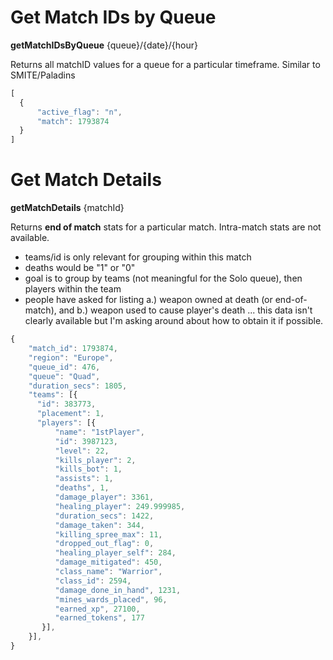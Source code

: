 # Get Match IDs by Queue 
**getMatchIDsByQueue** {queue}/{date}/{hour}

Returns all matchID values for a queue for a particular timeframe.  Similar to SMITE/Paladins

```js
[
  {
      "active_flag": "n",
      "match": 1793874     
  }
]
```

# Get Match Details
**getMatchDetails** {matchId}

Returns <b>end of match</b> stats for a particular match.  Intra-match stats are not available.
  - teams/id is only relevant for grouping within this match
  - deaths would be "1" or "0"
  - goal is to group by teams (not meaningful for the Solo queue), then players within the team
  - people have asked for listing a.) weapon owned at death (or end-of-match), and b.) weapon used to cause player's death ... this data isn't clearly available but I'm asking around about how to obtain it if possible.

```js
{   
    "match_id": 1793874,
    "region": "Europe",
    "queue_id": 476,
    "queue": "Quad",
    "duration_secs": 1805,
    "teams": [{
      "id": 383773,
      "placement": 1,
      "players": [{
          "name": "1stPlayer",
          "id": 3987123,
          "level": 22,
          "kills_player": 2,
          "kills_bot": 1,
          "assists": 1,
          "deaths", 1,
          "damage_player": 3361,
          "healing_player": 249.999985,            
          "duration_secs": 1422,
          "damage_taken": 344,
          "killing_spree_max": 11,
          "dropped_out_flag": 0,
          "healing_player_self": 284,
          "damage_mitigated": 450,
          "class_name": "Warrior",
          "class_id": 2594,
          "damage_done_in_hand", 1231,
          "mines_wards_placed", 96,
          "earned_xp", 27100,
          "earned_tokens", 177
       }],  
    }],     
}
```

